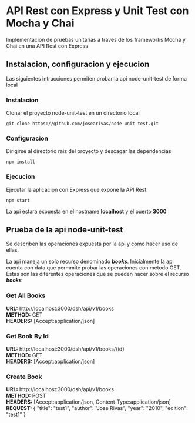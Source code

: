 # API Rest con Express y Unit Test con Mocha y Chai
Implementacion de pruebas unitarias a traves de los frameworks Mocha y Chai en una API Rest con Express

## Instalacion, configuracion y ejecucion
Las siguientes intrucciones permiten probar la api node-unit-test de forma local

### Instalacion
Clonar el proyecto node-unit-test en un directorio local
```
git clone https://github.com/josearivas/node-unit-test.git
```

### Configuracion
Dirigirse al directorio raiz del proyecto y descagar las dependencias
```
npm install
```

### Ejecucion
Ejecutar la aplicacion con Express que expone la API Rest
```
npm start
```

La api estara expuesta en el hostname **localhost** y el puerto **3000**

## Prueba de la api node-unit-test
Se describen las operaciones expuesta por la api y como hacer uso de ellas.

La api maneja un solo recurso denominado ***books***. Inicialmente la api cuenta con data que permmite probar las operaciones con metodo GET. Estas son las diferentes operaciones que se pueden hacer sobre el recurso ***books***

### Get All Books
**URL:** http://localhost:3000/dsh/api/v1/books  
**METHOD:** GET  
**HEADERS:** [Accept:application/json]  

### Get Book By Id
**URL:** http://localhost:3000/dsh/api/v1/books/{id}  
**METHOD:** GET  
**HEADERS:** [Accept:application/json]  

### Create Book
**URL:** http://localhost:3000/dsh/api/v1/books  
**METHOD:** POST  
**HEADERS:** [Accept:application/json, Content-Type:application/json]  
**REQUEST:** { "title": "test1", "author": "Jose Rivas", "year": "2010", "edition": "test1" }  